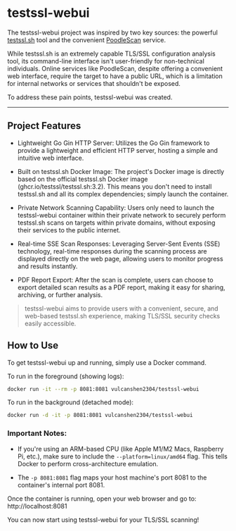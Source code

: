 # testssl-webui

The testssl-webui project was inspired by two key sources: the powerful [testssl.sh](https://github.com/testssl/testssl.sh) tool and the convenient [PoodleScan](https://www.poodlescan.com/testssl.sh/) service.

While testssl.sh is an extremely capable TLS/SSL configuration analysis tool, its command-line interface isn't user-friendly for non-technical individuals. Online services like PoodleScan, despite offering a convenient web interface, require the target to have a public URL, which is a limitation for internal networks or services that shouldn't be exposed.

To address these pain points, testssl-webui was created.

---

## Project Features

- Lightweight Go Gin HTTP Server: Utilizes the Go Gin framework to provide a lightweight and efficient HTTP server, hosting a simple and intuitive web interface.

- Built on testssl.sh Docker Image: The project's Docker image is directly based on the official testssl.sh Docker image (ghcr.io/testssl/testssl.sh:3.2). This means you don't need to install testssl.sh and all its complex dependencies; simply launch the container.

- Private Network Scanning Capability: Users only need to launch the testssl-webui container within their private network to securely perform testssl.sh scans on targets within private domains, without exposing their services to the public internet.

- Real-time SSE Scan Responses: Leveraging Server-Sent Events (SSE) technology, real-time responses during the scanning process are displayed directly on the web page, allowing users to monitor progress and results instantly.

- PDF Report Export: After the scan is complete, users can choose to export detailed scan results as a PDF report, making it easy for sharing, archiving, or further analysis.


> testssl-webui aims to provide users with a convenient, secure, and web-based testssl.sh experience, making TLS/SSL security checks easily accessible.

## How to Use

To get testssl-webui up and running, simply use a Docker command.

To run in the foreground (showing logs):

```sh
docker run -it --rm -p 8081:8081 vulcanshen2304/testssl-webui
```

To run in the background (detached mode):

```sh
docker run -d -it -p 8081:8081 vulcanshen2304/testssl-webui
```

### Important Notes:

- If you're using an ARM-based CPU (like Apple M1/M2 Macs, Raspberry Pi, etc.), make sure to include the `--platform=linux/amd64` flag. This tells Docker to perform cross-architecture emulation.

- The `-p 8081:8081` flag maps your host machine's port 8081 to the container's internal port 8081.

Once the container is running, open your web browser and go to: http://localhost:8081

You can now start using testssl-webui for your TLS/SSL scanning!
